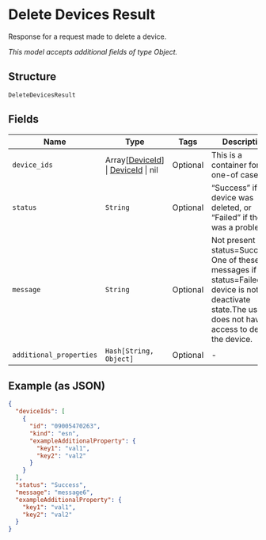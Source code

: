 
# Delete Devices Result

Response for a request made to delete a device.

*This model accepts additional fields of type Object.*

## Structure

`DeleteDevicesResult`

## Fields

| Name | Type | Tags | Description |
|  --- | --- | --- | --- |
| `device_ids` | Array[[DeviceId](../../doc/models/device-id.md)] \| [DeviceId](../../doc/models/device-id.md) \| nil | Optional | This is a container for one-of cases. |
| `status` | `String` | Optional | “Success” if the device was deleted, or “Failed” if there was a problem. |
| `message` | `String` | Optional | Not present if status=Success. One of these messages if status=Failed:The device is not in deactivate state.The user does not have access to delete the device. |
| `additional_properties` | `Hash[String, Object]` | Optional | - |

## Example (as JSON)

```json
{
  "deviceIds": [
    {
      "id": "09005470263",
      "kind": "esn",
      "exampleAdditionalProperty": {
        "key1": "val1",
        "key2": "val2"
      }
    }
  ],
  "status": "Success",
  "message": "message6",
  "exampleAdditionalProperty": {
    "key1": "val1",
    "key2": "val2"
  }
}
```

